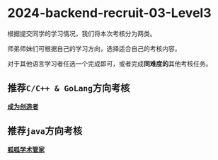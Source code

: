# 2024-backend-recruit-03-Level3

根据提交同学的学习情况，我们将本次考核分为两类。

师弟师妹们可根据自己的学习方向，选择适合自己的考核内容。

对于其他语言学习者任选一个完成即可，或者完成**同难度的**其他考核任务。

## 推荐`C/C++ & GoLang`方向考核

**[成为创造者](Level3/BeCreator.md)**



## 推荐`java`方向考核

**[呱呱学术管家](Level3/ManagementSystem.md)**


